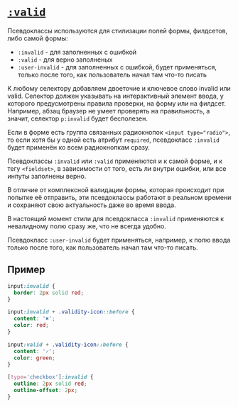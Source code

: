 # [`:valid`](../index.md)

Псевдоклассы используются для стилизации полей формы, филдсетов, либо самой формы:

- `:invalid` - для заполненных с ошибкой
- `:valid` - для верно заполненых
- `:user-invalid` - для заполненных с ошибкой, будет применяться, только после того, как пользователь начал там что-то писать

К любому селектору добавляем двоеточие и ключевое слово invalid или valid. Селектор должен указывать на интерактивный элемент ввода, у которого предусмотрены правила проверки, на форму или на филдсет. Например, абзац браузер не умеет проверять на правильность, а значит, селектор `p:invalid` будет бесполезен.

Если в форме есть группа связанных радиокнопок `<input type="radio">`, то если хотя бы у одной есть атрибут `required`, псевдокласс `:invalid` будет применён ко всем радиокнопкам сразу.

Псевдоклассы `:invalid` или `:valid` применяются и к самой форме, и к тегу `<fieldset>`, в зависимости от того, есть ли внутри ошибки, или все инпуты заполнены верно.

В отличие от комплексной валидации формы, которая происходит при попытке её отправить, эти псевдоклассы работают в реальном времени и сохраняют свою актуальность даже во время ввода.

В настоящий момент стили для псевдокласса `:invalid` применяются к невалидному полю сразу же, что не всегда удобно.

Псевдокласс `:user-invalid` будет применяться, например, к полю ввода только после того, как пользователь начал там что-то писать.

## Пример

```css
input:invalid {
  border: 2px solid red;
}

input:invalid + .validity-icon::before {
  content: '✖';
  color: red;
}

input:valid + .validity-icon::before {
  content: '✓';
  color: green;
}

[type='checkbox']:invalid {
  outline: 2px solid red;
  outline-offset: 2px;
}
```
